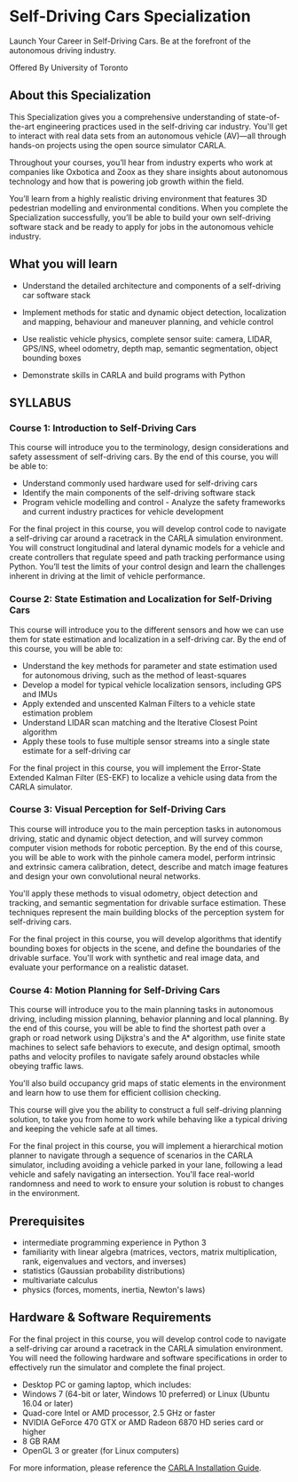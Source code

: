 # Self-Driving Cars Specialization

Launch Your Career in Self-Driving Cars. Be at the forefront of the autonomous driving industry.

Offered By University of Toronto

## About this Specialization

This Specialization gives you a comprehensive understanding of state-of-the-art engineering practices used in the self-driving car industry. You'll get to interact with real data sets from an autonomous vehicle (AV)―all through hands-on projects using the open source simulator CARLA.

Throughout your courses, you’ll hear from industry experts who work at companies like Oxbotica and Zoox as they share insights about autonomous technology and how that is powering job growth within the field.

You’ll learn from a highly realistic driving environment that features 3D pedestrian modelling and environmental conditions. When you complete the Specialization successfully, you’ll be able to build your own self-driving software stack and be ready to apply for jobs in the autonomous vehicle industry.

## What you will learn

- Understand the detailed architecture and components of a self-driving car software stack

- Implement methods for static and dynamic object detection, localization and mapping, behaviour and maneuver planning, and vehicle control

- Use realistic vehicle physics, complete sensor suite: camera, LIDAR, GPS/INS, wheel odometry, depth map, semantic segmentation, object bounding boxes

- Demonstrate skills in CARLA and build programs with Python

## SYLLABUS

### Course 1: Introduction to Self-Driving Cars

This course will introduce you to the terminology, design considerations and safety assessment of self-driving cars. By the end of this course, you will be able to:

- Understand commonly used hardware used for self-driving cars
- Identify the main components of the self-driving software stack
- Program vehicle modelling and control - Analyze the safety frameworks and current industry practices for vehicle development

For the final project in this course, you will develop control code to navigate a self-driving car around a racetrack in the CARLA simulation environment. You will construct longitudinal and lateral dynamic models for a vehicle and create controllers that regulate speed and path tracking performance using Python. You’ll test the limits of your control design and learn the challenges inherent in driving at the limit of vehicle performance.

### Course 2: State Estimation and Localization for Self-Driving Cars

This course will introduce you to the different sensors and how we can use them for state estimation and localization in a self-driving car. By the end of this course, you will be able to:

- Understand the key methods for parameter and state estimation used for autonomous driving, such as the method of least-squares
- Develop a model for typical vehicle localization sensors, including GPS and IMUs
- Apply extended and unscented Kalman Filters to a vehicle state estimation problem
- Understand LIDAR scan matching and the Iterative Closest Point algorithm
- Apply these tools to fuse multiple sensor streams into a single state estimate for a self-driving car

For the final project in this course, you will implement the Error-State Extended Kalman Filter (ES-EKF) to localize a vehicle using data from the CARLA simulator.

### Course 3: Visual Perception for Self-Driving Cars

This course will introduce you to the main perception tasks in autonomous driving, static and dynamic object detection, and will survey common computer vision methods for robotic perception. By the end of this course, you will be able to work with the pinhole camera model, perform intrinsic and extrinsic camera calibration, detect, describe and match image features and design your own convolutional neural networks.

You'll apply these methods to visual odometry, object detection and tracking, and semantic segmentation for drivable surface estimation. These techniques represent the main building blocks of the perception system for self-driving cars.

For the final project in this course, you will develop algorithms that identify bounding boxes for objects in the scene, and define the boundaries of the drivable surface. You'll work with synthetic and real image data, and evaluate your performance on a realistic dataset.

### Course 4: Motion Planning for Self-Driving Cars

This course will introduce you to the main planning tasks in autonomous driving, including mission planning, behavior planning and local planning. By the end of this course, you will be able to find the shortest path over a graph or road network using Dijkstra's and the A* algorithm, use finite state machines to select safe behaviors to execute, and design optimal, smooth paths and velocity profiles to navigate safely around obstacles while obeying traffic laws.

You'll also build occupancy grid maps of static elements in the environment and learn how to use them for efficient collision checking.

This course will give you the ability to construct a full self-driving planning solution, to take you from home to work while behaving like a typical driving and keeping the vehicle safe at all times.

For the final project in this course, you will implement a hierarchical motion planner to navigate through a sequence of scenarios in the CARLA simulator, including avoiding a vehicle parked in your lane, following a lead vehicle and safely navigating an intersection. You'll face real-world randomness and need to work to ensure your solution is robust to changes in the environment.

## Prerequisites

- intermediate programming experience in Python 3
- familiarity with linear algebra (matrices, vectors, matrix multiplication, rank, eigenvalues and vectors, and inverses)
- statistics (Gaussian probability distributions)
- multivariate calculus
- physics (forces, moments, inertia, Newton's laws)

## Hardware & Software Requirements

For the final project in this course, you will develop control code to navigate a self-driving car around a racetrack in the CARLA simulation environment. You will need the following hardware and software specifications in order to effectively run the simulator and complete the final project.

- Desktop PC or gaming laptop, which includes:
- Windows 7 (64-bit or later, Windows 10 preferred) or Linux (Ubuntu 16.04 or later)
- Quad-core Intel or AMD processor, 2.5 GHz or faster
- NVIDIA GeForce 470 GTX or AMD Radeon 6870 HD series card or higher
- 8 GB RAM
- OpenGL 3 or greater (for Linux computers)

For more information, please reference the [CARLA Installation Guide](https://www.coursera.org/learn/intro-self-driving-cars/supplement/pGdcu/carla-installation-guide).